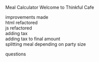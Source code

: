 Meal Calculator 
Welcome to Thinkful Cafe


improvements made<br>
html refactored <br>
js refactored<br>
adding tax<br>
adding tax to final amount<br>
splitting meal depending on party size<br>


questions<br>


